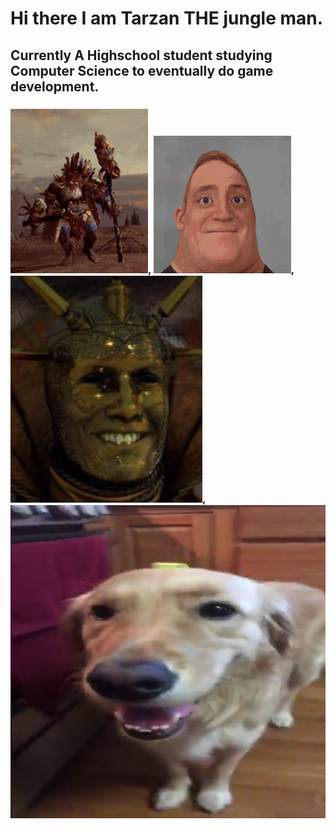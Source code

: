 # Hi there I am Tarzan THE jungle man.
## Currently A Highschool student studying Computer Science to eventually do game development.
### ![alt text](wurrzag-total-war-warhammer.gif), ![alt text](incredible-incredible-turning-into-canny.gif), ![alt text](BalthasarYes.jpg), ![alt text](ButterDog2.jpg)
